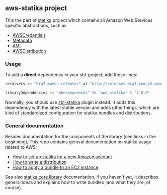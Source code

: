 ## aws-statika project

This the part of [statika](https://github.com/ohnosequences/statika) project which contains all Amazon Web Services specific abstractions, such as

* [AWSCredentials][main/scala/AWSCredentials]
* [Metadata][main/scala/Metadata]
* [AMI][main/scala/AMI]
* [AWSDistribution][main/scala/AWSDistribution]

### Usage

To add a **direct** dependency in your sbt-project, add these lines:

```scala
resolvers += "Era7 maven releases" at "http://releases.era7.com.s3.amazonaws.com"

libraryDependencies += "ohnosequences" %% "aws-statika" % "1.0.0"
```

Normally, you should use [sbt-statika](https://github.com/ohnosequences/sbt-statika) plugin instead. It adds this dependency with the latest stable version and adds other things, which are kind of standardized configuration for statika bundles and distributions.

### General documentation

Besides documentation for the components of the library (see links in the beginning), This repo contains general documentation on statika usage related to AWS:

* [How to set up statika for a new Amazon account](docs/how-to-set-up-statika.md)
* [How to write a distribution](docs/how-to-write-a-distribution.md)
* [How to apply a bundle to an EC2 instance](docs/how-to-apply-a-bundle.md)

See also [statika core library](https://github.com/ohnosequences/statika) documentation, if you haven't yet, it describes general ideas and explains how to write bundles (and what they are, of course).


[main/scala/AWSCredentials]: docs/src/main/scala/AWSCredentials.md
[main/scala/Metadata]: docs/src/main/scala/Metadata.md
[main/scala/AMI]: docs/src/main/scala/AMI.md
[main/scala/AWSDistribution]: docs/src/main/scala/AWSDistribution.md
